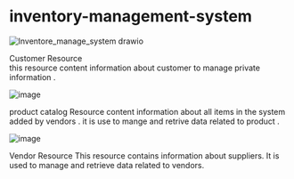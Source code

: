 # inventory-management-system

![Inventore_manage_system drawio](https://github.com/yaqeenissa/inventory-management-system/assets/121451794/8e2f7b75-2137-4397-8bb6-fce83d923c8b)

Customer Resource  
this resource content information about customer to manage private information .

![image](https://github.com/yaqeenissa/inventory-management-system/assets/121451794/a06ed479-36e1-4b32-a4a3-24eedabfc4a3)

product catalog  Resource 
content information about all items in the system added by vendors . it is use to mange and retrive data related to product .

![image](https://github.com/yaqeenissa/inventory-management-system/assets/121451794/4a3356db-9c87-4ece-a612-c364fdb143d6)

Vendor Resource This resource contains information about  suppliers. It is used to manage and retrieve data related to vendors.




